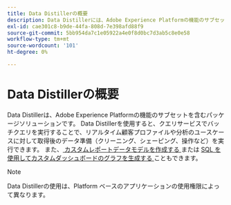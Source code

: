```yaml
---
title: Data Distillerの概要
description: Data Distillerには、Adobe Experience Platformの機能のサブセットが含まれており、クリーン、シェイプ、操作が可能です。
exl-id: cae301c8-b9de-44fa-808d-7e398afd88f9
source-git-commit: 5bb954da7c1e05922a4e0f8d0bc7d3ab5c8e0e58
workflow-type: tm+mt
source-wordcount: '101'
ht-degree: 0%

---
```


# Data Distillerの概要

Data Distillerは、Adobe Experience Platformの機能のサブセットを含むパッケージソリューションです。 Data Distillerを使用すると、クエリサービスでバッチクエリを実行することで、リアルタイム顧客プロファイルや分析のユースケースに対して取得後のデータ準備（クリーニング、シェーピング、操作など）を実行できます。 また、[ カスタムレポートデータモデルを作成する ](../../query-service/data-distiller/customizable-insights/reporting-insights-data-model.md) または [SQL を使用してカスタムダッシュボードのグラフを生成する ](./customizable-insights/overview.md) こともできます。

>[!NOTE]
>
>Data Distillerの使用は、Platform ベースのアプリケーションの使用権限によって異なります。
